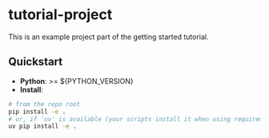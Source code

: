 # tutorial-project

This is an example project part of the getting started  tutorial. 

## Quickstart

- **Python**: >= ${PYTHON_VERSION}
- **Install**:

```bash
# from the repo root
pip install -e .
# or, if 'uv' is available (your scripts install it when using requirements):
uv pip install -e .
